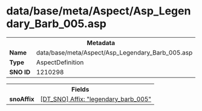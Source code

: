 <h1>data/base/meta/Aspect/Asp_Legendary_Barb_005.asp</h1><table><tr><th colspan="100%">Metadata</th></tr><tr><td><b>Name</b></td><td>data/base/meta/Aspect/Asp_Legendary_Barb_005.asp</td></tr><tr><td><b>Type</b></td><td>AspectDefinition</td></tr><tr><td><b>SNO ID</b></td><td>1210298</td></tr></table>

<table><tr><th colspan="100%">Fields</th></tr><tr><td><b>snoAffix</b></td><td><a href="..\Affix\legendary_barb_005.aff">[DT_SNO] Affix: "legendary_barb_005"</a></td></tr></table>

